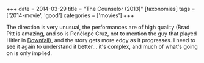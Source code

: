 +++
date = 2014-03-29
title = "The Counselor (2013)"
[taxonomies]
tags = ['2014-movie', 'good']
categories = ['movies']
+++

The direction is very unusual, the performances are of high quality
(Brad Pitt is amazing, and so is Penélope Cruz, not to mention the guy
that played Hitler in [Downfall]), and the story gets more edgy as it
progresses. I need to see it again to understand it better... it's
complex, and much of what's going on is only implied.

  [Downfall]: http://tshepang.net/downfall-2004
